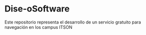 # Dise-oSoftware
Este repositorio representa el desarrollo de un servicio gratuito para navegación en los campus ITSON

